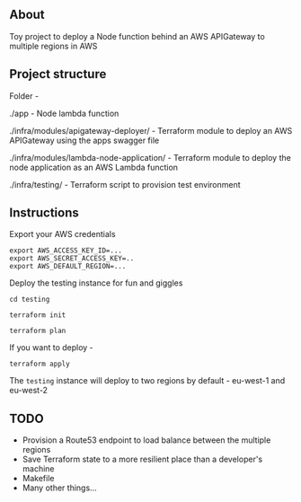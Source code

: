 About
-----

Toy project to deploy a Node function behind an AWS APIGateway to multiple regions in AWS


Project structure
-----------------

Folder -

./app - Node lambda function

./infra/modules/apigateway-deployer/ - Terraform module to deploy an AWS APIGateway using the apps swagger file 

./infra/modules/lambda-node-application/ -  Terraform module to deploy the node application as an AWS Lambda function

./infra/testing/ - Terraform script to provision test environment

Instructions
------------


Export your AWS credentials 

```
export AWS_ACCESS_KEY_ID=...
export AWS_SECRET_ACCESS_KEY=..
export AWS_DEFAULT_REGION=...

```

Deploy the testing instance for fun and giggles

```
cd testing
```

```
terraform init
```

```
terraform plan
```

If you want to deploy - 

```
terraform apply
```

The `testing` instance will deploy to two regions by default - eu-west-1 and eu-west-2


TODO
----

- Provision a Route53 endpoint to load balance between the multiple regions
- Save Terraform state to a more resilient place than a developer's machine
- Makefile
- Many other things...

